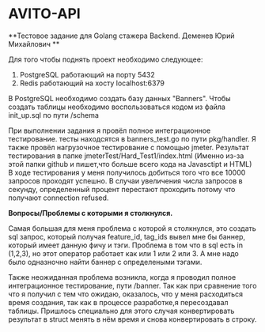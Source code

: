 # AVITO-API
**Тестовое задание для Golang стажера Backend. Деменев Юрий Михайлович **

Для того чтобы поднять проект необходимо следующее:
1) PostgreSQL работающий на порту 5432
2) Redis работающий на  хосту localhost:6379

В PostgreSQL необходимо создать базу данных "Banners".
Чтобы создать таблицы необходимо воспользоваться кодом из файла init_up.sql по пути /schema

При выполнении задания я провёл полное интеграционное тестирование. тесты находсятся в banners_test.go
по пути pkg/handler.
Я также провёл нагрузочное тестирование с помощью jmeter. Результат тестирования в папке jmeterTest/Hard_Test1/index.html
(Именно из-за этой папки github и пишет,что больше всего кода на Javasctipt и HTML)
В ходе тестирования у меня получилось добиться того что все 10000 запросов проходят успешно. В случаи увеличения числа 
запросов в секунду, определенный процент перестают проходить потому что получают connection refused.

**Вопросы/Проблемы с которыми я столкнулся.**

Самая большая для меня проблема с которой я столкнулся, это создать sql запрос, который получая feature_id,
tag_ids вывел мне бы баннер, который имеет данную фичу и тэги. Проблема в том что в sql есть in (1,2,3),
но этот оператор работает как или 1 или 2 или 3. А мне надо было одназночно найти баннер с определеными тэгами.

Также неожиданная проблема возникла, когда я проводил полное интеграционное тестирование, пути /banner. Так как 
при сравнение того что я получил с тем что ожидаю, оказалось, что у меня расходиться время создания, так как в 
процессе разработке,я пересоздавал таблицы. Пришлось специально для этого случая конвертировать результат в struct
менять в нём время и снова конвертировать в строку.
